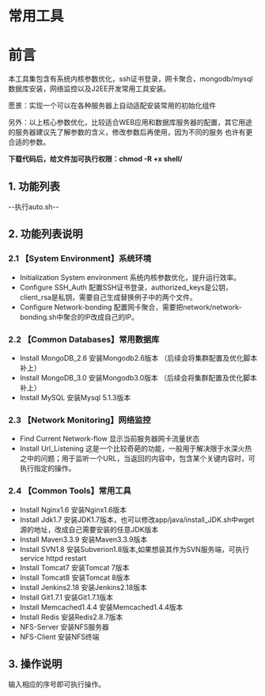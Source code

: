 # 常用工具
# 前言

本工具集包含有系统内核参数优化，ssh证书登录，网卡聚合，mongodb/mysql数据库安装，网络监控以及J2EE开发常用工具安装。

愿景：实现一个可以在各种服务器上自动适配安装常用的初始化组件

另外：以上核心参数优化，比较适合WEB应用和数据库服务器的配置，其它用途的服务器建议先了解参数的含义，修改参数后再使用，因为不同的服务
也许有更合适的参数。

**下载代码后，给文件加可执行权限：chmod -R +x shell/**
## 1. 功能列表
--执行auto.sh--

## 2. 功能列表说明

### 2.1 【System Environment】系统环境
* Initialization System environment   系统内核参数优化，提升运行效率。
* Configure SSH_Auth   配置SSH证书登录，authorized_keys是公钥，client_rsa是私钥，需要自己生成替换例子中的两个文件。
* Configure Network-bonding   配置网卡聚合，需要把network/network-bonding.sh中聚合的IP改成自己的IP。

### 2.2 【Common Databases】常用数据库
* Install MongoDB_2.6   安装Mongodb2.6版本 （后续会将集群配置及优化脚本补上）
* Install MongoDB_3.0   安装Mongodb3.0版本 （后续会将集群配置及优化脚本补上）
* Install MySQL   安装Mysql 5.1.3版本

### 2.3 【Network Monitoring】网络监控
* Find Current Network-flow   显示当前服务器网卡流量状态
* Install Url_Listening   这是一个比较奇葩的功能，一般用于解决限于水深火热之中的问题；用于监听一个URL，当返回的内容中，包含某个关键内容时，可执行指定的操作。
### 2.4 【Common Tools】常用工具

* Install Nginx1.6   安装Nginx1.6版本
* Install Jdk1.7   安装JDK1.7版本，也可以修改app/java/install_JDK.sh中wget源的地址，改成自己需要安装的任意JDK版本
* Install Maven3.3.9   安装Maven3.3.9版本
* Install SVN1.8   安装Subverion1.8版本,如果想装其作为SVN服务端，可执行service httpd restart
* Install Tomcat7   安装Tomcat 7版本
* Install Tomcat8   安装Tomcat 8版本
* Install Jenkins2.18   安装Jenkins2.18版本
* Install Git1.7.1   安装Git1.7.1版本
* Install Memcached1.4.4   安装Memcached1.4.4版本
* Install Redis   安装Redis2.8.7版本
* NFS-Server   安装NFS服务器
* NFS-Client   安装NFS终端

## 3. 操作说明
输入相应的序号即可执行操作。

